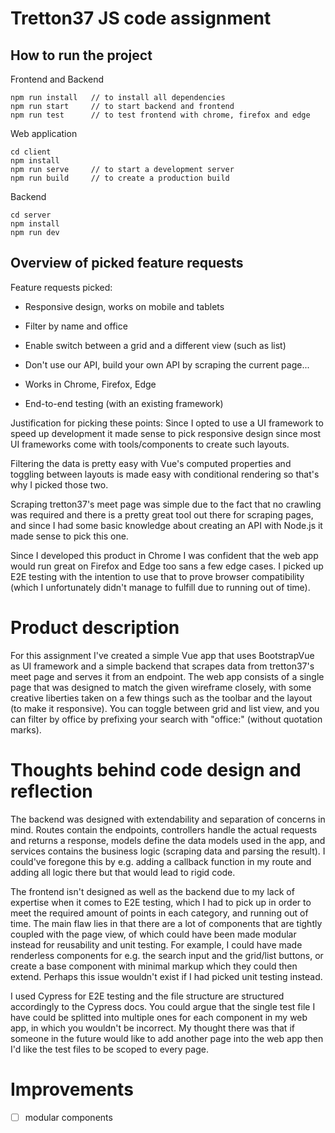 # Tretton37 JS code assignment

## How to run the project

Frontend and Backend

```
npm run install   // to install all dependencies
npm run start     // to start backend and frontend
npm run test      // to test frontend with chrome, firefox and edge
```

Web application

```
cd client
npm install
npm run serve     // to start a development server
npm run build     // to create a production build
```

Backend

```
cd server
npm install
npm run dev
```

## Overview of picked feature requests

Feature requests picked:

- Responsive design, works on mobile and tablets

- Filter by name and office
- Enable switch between a grid and a different view (such as list)
- Don't use our API, build your own API by scraping the current page...

- Works in Chrome, Firefox, Edge
- End-to-end testing (with an existing framework)

Justification for picking these points:
Since I opted to use a UI framework to speed up development it made sense to pick responsive design since most UI frameworks come with tools/components to create such layouts.

Filtering the data is pretty easy with Vue's computed properties and toggling between layouts is made easy with conditional rendering so that's why I picked those two.

Scraping tretton37's meet page was simple due to the fact that no crawling was required and there is a pretty great tool out there for scraping pages, and since I had some basic knowledge about creating an API with Node.js it made sense to pick this one.

Since I developed this product in Chrome I was confident that the web app would run great on Firefox and Edge too sans a few edge cases. I picked up E2E testing with the intention to use that to prove browser compatibility (which I unfortunately didn't manage to fulfill due to running out of time).

# Product description

For this assignment I've created a simple Vue app that uses BootstrapVue as UI framework and a simple backend that scrapes data from tretton37's meet page and serves it from an endpoint. The web app consists of a single page that was designed to match the given wireframe closely, with some creative liberties taken on a few things such as the toolbar and the layout (to make it responsive). You can toggle between grid and list view, and you can filter by office by prefixing your search with "office:" (without quotation marks).

# Thoughts behind code design and reflection

The backend was designed with extendability and separation of concerns in mind. Routes contain the endpoints, controllers handle the actual requests and returns a response, models define the data models used in the app, and services contains the business logic (scraping data and parsing the result). I could've foregone this by e.g. adding a callback function in my route and adding all logic there but that would lead to rigid code.

The frontend isn't designed as well as the backend due to my lack of expertise when it comes to E2E testing, which I had to pick up in order to meet the required amount of points in each category, and running out of time. The main flaw lies in that there are a lot of components that are tightly coupled with the page view, of which could have been made modular instead for reusability and unit testing. For example, I could have made renderless components for e.g. the search input and the grid/list buttons, or create a base component with minimal markup which they could then extend. Perhaps this issue wouldn't exist if I had picked unit testing instead.

I used Cypress for E2E testing and the file structure are structured accordingly to the Cypress docs. You could argue that the single test file I have could be splitted into multiple ones for each component in my web app, in which you wouldn't be incorrect. My thought there was that if someone in the future would like to add another page into the web app then I'd like the test files to be scoped to every page.

# Improvements

- [ ] modular components
